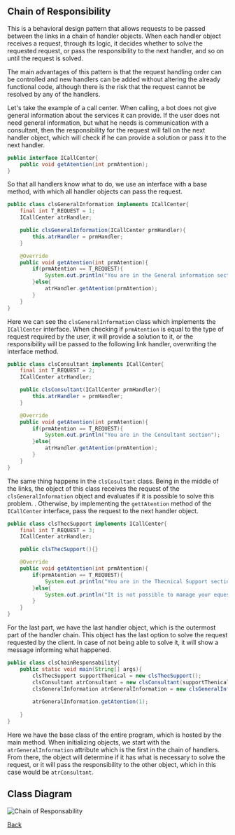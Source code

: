 ## Chain of Responsibility 

This is a behavioral design pattern that allows requests to be passed between the links in a chain of handler objects. When each handler object receives a request, through its logic, it decides whether to solve the requested request, or pass the responsibility to the next handler, and so on until the request is solved.

The main advantages of this pattern is that the request handling order can be controlled and new handlers can be added without altering the already functional code, although there is the risk that the request cannot be resolved by any of the handlers. 

Let's take the example of a call center. When calling, a bot does not give general information about the services it can provide. If the user does not need general information, but what he needs is communication with a consultant, then the responsibility for the request will fall on the next handler object, which will check if he can provide a solution or pass it to the next handler.

```Java
public interface ICallCenter{
    public void getAtention(int prmAtention);
}
```
So that all handlers know what to do, we use an interface with a base method, with which all handler objects can pass the request.

```Java
public class clsGeneralInformation implements ICallCenter{
    final int T_REQUEST = 1;
    ICallCenter atrHandler;

    public clsGeneralInformation(ICallCenter prmHandler){
        this.atrHandler = prmHandler;
    }

    @Override
    public void getAtention(int prmAtention){
        if(prmAtention == T_REQUEST){
            System.out.println("You are in the General information section");
        }else{
            atrHandler.getAtention(prmAtention);
        }
    }
}
```
Here we can see the `clsGeneralInformation` class which implements the `ICallCenter` interface. When checking if `prmAtention` is equal to the type of request required by the user, it will provide a solution to it, or the responsibility will be passed to the following link handler, overwriting the interface method.

```Java
public class clsConsultant implements ICallCenter{
    final int T_REQUEST = 2;
    ICallCenter atrHandler;

    public clsConsultant(ICallCenter prmHandler){
        this.atrHandler = prmHandler;
    }

    @Override
    public void getAtention(int prmAtention){
        if(prmAtention == T_REQUEST){
            System.out.println("You are in the Consultant section");
        }else{
            atrHandler.getAtention(prmAtention);
        }
    }
}
```
The same thing happens in the `clsCosultant` class. Being in the middle of the links, the object of this class receives the request of the `clsGeneralInformation` object and evaluates if it is possible to solve this problem. . Otherwise, by implementing the `gettAtention` method of the `ICallCenter` interface, pass the request to the next handler object. 

```Java
public class clsThecSupport implements ICallCenter{
    final int T_REQUEST = 3;
    ICallCenter atrHandler;

    public clsThecSupport(){}

    @Override
    public void getAtention(int prmAtention){
        if(prmAtention == T_REQUEST){
            System.out.println("You are in the Thecnical Support section");
        }else{
            System.out.println("It is not possible to manage your equest");
        }
    }
}
```
For the last part, we have the last handler object, which is the outermost part of the handler chain. This object has the last option to solve the request requested by the client. In case of not being able to solve it, it will show a message informing what happened. 

```Java
public class clsChainResponsability{
    public static void main(String[] args){
        clsThecSupport supportThenical = new clsThecSupport();
        clsConsultant atrConsultant = new clsConsultant(supportThenical);
        clsGeneralInformation atrGeneralInformation = new clsGeneralInformation(atrConsultant);
        
        atrGeneralInformation.getAtention(1);
    
    }
}
```
Here we have the base class of the entire program, which is hosted by the main method. When initializing objects, we start with the `atrGeneralInformation` attribute which is the first in the chain of handlers. From there, the object will determine if it has what is necessary to solve the request, or it will pass the responsibility to the other object, which in this case would be `atrConsultant`.

## Class Diagram

![Chain of Responsability](//www.plantuml.com/plantuml/png/hP91IyD048Nl-HLpJ2avgBUWWeIYFTh4auYCoJHPsCo6tQaWiV_TJQsmXqsXnPoIcVVUV1b6iP3TOasmBb3hWgPl61Fmpx8bUH1VKORJmVP_xpburoA7JwEQP9yajKRdeDRkaPWiwZLlZUrnaXwJikfzitf-MPNLmGjtSFLRHx5Fo8qccuS0X-ROatIcsSCo6ZqHnRoBozWBmswd1LbccQ_FOWuZ_vcrwgWkTyDWx3pipPcmGMPwwGexLBmXDnXs-A6qagyZtkW4HTL-KkybAThMvL2ALTo-lWLHuGtUVcTP_AWYid3PiNRuUyaCQfRTn-UTDeIJJmj3XXy0)


[Back](../behavioral/README.md)